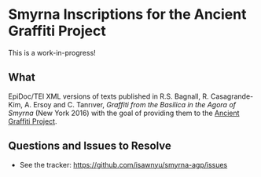 # Smyrna Inscriptions for the Ancient Graffiti Project

This is a work-in-progress! 

## What

EpiDoc/TEI XML versions of texts published in R.S. Bagnall, R. Casagrande-Kim, A. Ersoy and C. Tanrıver, *Graffiti from the Basilica in the Agora of Smyrna* (New York 2016) with the goal of providing them to the [Ancient Graffiti Project](http://ancientgraffiti.org/).

## Questions and Issues to Resolve

 - See the tracker: https://github.com/isawnyu/smyrna-agp/issues

